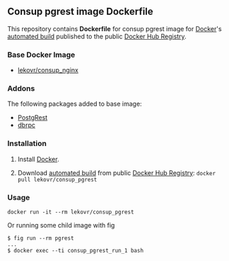 ## Consup pgrest image Dockerfile

This repository contains **Dockerfile** for consup pgrest image
for [Docker](https://www.docker.com/)'s [automated build](https://registry.hub.docker.com/u/lekovr/consup_pgrest/) 
published to the public [Docker Hub Registry](https://registry.hub.docker.com/).


### Base Docker Image

* [lekovr/consup_nginx](https://registry.hub.docker.com/u/lekovr/consup_nginx/)

### Addons

The following packages added to base image:

* [PostgRest](https://github.com/begriffs/postgrest)
* [dbrpc](https://github.com/LeKovr/dbrpc)

### Installation

1. Install [Docker](https://www.docker.com/).

2. Download [automated build](https://registry.hub.docker.com/u/lekovr/consup_pgrest/) from public
 [Docker Hub Registry](https://registry.hub.docker.com/): `docker pull lekovr/consup_pgrest`

### Usage

    docker run -it --rm lekovr/consup_pgrest

Or running some child image with fig

    $ fig run --rm pgrest
    ...
    $ docker exec --ti consup_pgrest_run_1 bash

